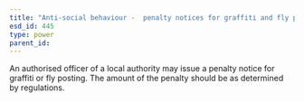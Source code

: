 ```yaml
---
title: "Anti-social behaviour -  penalty notices for graffiti and fly posting"
esd_id: 445
type: power
parent_id:  
---
```


An authorised officer of a local authority may issue a penalty notice for graffiti or fly posting.  The amount of the penalty should be as determined by regulations.

